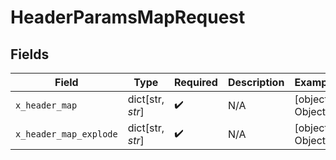 # HeaderParamsMapRequest


## Fields

| Field                  | Type                   | Required               | Description            | Example                |
| ---------------------- | ---------------------- | ---------------------- | ---------------------- | ---------------------- |
| `x_header_map`         | dict[str, *str*]       | :heavy_check_mark:     | N/A                    | [object Object]        |
| `x_header_map_explode` | dict[str, *str*]       | :heavy_check_mark:     | N/A                    | [object Object]        |